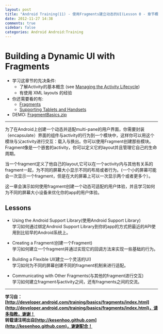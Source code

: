 ```yaml
---
layout: post
title: "Android Training(11) - 使用Fragments建立动态的UI(Lesson 0 - 章节概览)"
date: 2012-11-27 14:38
comments: true
sidebar: false
categories: Android Android:Training
---
```


# Building a Dynamic UI with Fragments

* 学习这章节的先决条件:
	* 了解Activity的基本概念 (see [Managing the Activity Lifecycle](http://developer.android.com/training/basics/activity-lifecycle/index.html))
	* 有使用 XML layouts 的经验
* 你还需要看的有:
	* [Fragments](http://developer.android.com/guide/components/fragments.html)
	* [Supporting Tablets and Handsets](http://developer.android.com/guide/practices/tablets-and-handsets.html)
* DEMO:
[FragmentBasics.zip](http://developer.android.com/shareables/training/FragmentBasics.zip)

<!-- more -->
**********************************
为了在Android上创建一个动态并适配multi-pane的用户界面，你需要封装（encapsulate）界面的组件与activity的行为到一个模块中，这样你可以用这个模块与父activity进行交互：载入与换出。你可以使用Fragment创建那些模块。Fragment像是一个嵌套的activity，你可以定义它的layout并且管理它自己的生命周期。

当一个fragment定义了他自己的layout,它可以在一个activity内与其他有关系的fragment一起，为不同的屏幕大小显示不同的布局或者行为。(一个小的屏幕可能会一次显示一个fragment，但是在大的屏幕上可以一次显示两个或者更多个）。

这一章会演示如何使用fragment创建一个动态可适配的用户体验，并且学习如何为不同的屏幕大小设备来优化你的app的用户体验。

## Lessons
* Using the Android Support Library(使用Android Support Library)  
学习如何通过绑定Android Support Library到你的app的方式把最近的API使用到比较早的Android系统上。

* Creating a Fragment(创建一个Fragment)  
学习如何建立一个fragment并通过实现它的回调方法来实现一些基础的行为。

* Building a Flexible UI(建立一个灵活的UI)  
学习如何为不同的屏幕创建不同的fragment机制来进行适配。

* Communicating with Other Fragments(与其他的fragment进行交互)  
学习如何建立fragment与activity之间，还有fragments之间的交流。


*********************************
**学习自：[http://developer.android.com/training/basics/fragments/index.html](http://developer.android.com/training/basics/fragments/index.html)，请多指教，谢谢！**  
**转载请注明出自[http://kesenhoo.github.com](http://kesenhoo.github.com)，谢谢配合！**






